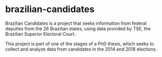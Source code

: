 # brazilian-candidates

Brazilian Candidates is a project that seeks information from federal deputies from the 26 Brazilian states, using data provided by TSE, the Brazilian Superior Electoral Court.

This project is part of one of the stages of a PhD thesis, which seeks to collect and analyze data from candidates in the 2014 and 2018 elections.

